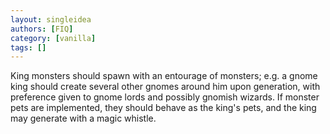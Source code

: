 ```yaml
---
layout: singleidea
authors: [FIQ]
category: [vanilla]
tags: []
---
```

King monsters should spawn with an entourage of monsters; e.g. a gnome king should create several other gnomes around him upon generation, with preference given to gnome lords and possibly gnomish wizards. If monster pets are implemented, they should behave as the king's pets, and the king may generate with a magic whistle.
